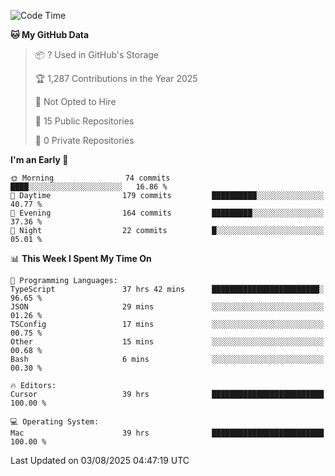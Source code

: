 <!--START_SECTION:waka-->
![Code Time](http://img.shields.io/badge/Code%20Time-7%2C501%20hrs%2053%20mins-blue)

**🐱 My GitHub Data** 

> 📦 ? Used in GitHub's Storage 
 > 
> 🏆 1,287 Contributions in the Year 2025
 > 
> 🚫 Not Opted to Hire
 > 
> 📜 15 Public Repositories 
 > 
> 🔑 0 Private Repositories 
 > 
**I'm an Early 🐤** 

```text
🌞 Morning                74 commits          ████░░░░░░░░░░░░░░░░░░░░░   16.86 % 
🌆 Daytime                179 commits         ██████████░░░░░░░░░░░░░░░   40.77 % 
🌃 Evening                164 commits         █████████░░░░░░░░░░░░░░░░   37.36 % 
🌙 Night                  22 commits          █░░░░░░░░░░░░░░░░░░░░░░░░   05.01 % 
```


📊 **This Week I Spent My Time On** 

```text
💬 Programming Languages: 
TypeScript               37 hrs 42 mins      ████████████████████████░   96.65 % 
JSON                     29 mins             ░░░░░░░░░░░░░░░░░░░░░░░░░   01.26 % 
TSConfig                 17 mins             ░░░░░░░░░░░░░░░░░░░░░░░░░   00.75 % 
Other                    15 mins             ░░░░░░░░░░░░░░░░░░░░░░░░░   00.68 % 
Bash                     6 mins              ░░░░░░░░░░░░░░░░░░░░░░░░░   00.30 % 

🔥 Editors: 
Cursor                   39 hrs              █████████████████████████   100.00 % 

💻 Operating System: 
Mac                      39 hrs              █████████████████████████   100.00 % 
```


 Last Updated on 03/08/2025 04:47:19 UTC
<!--END_SECTION:waka-->

